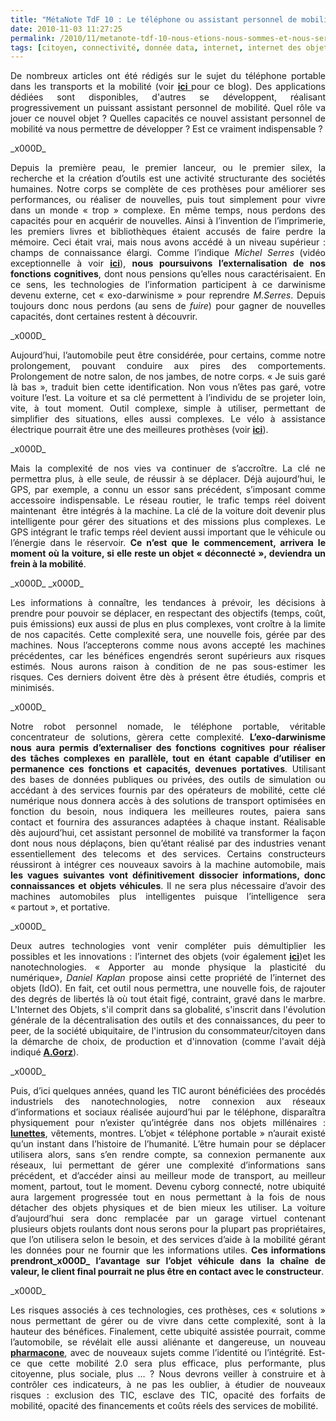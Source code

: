 ```yaml
---
title: "MétaNote TdF 10 : Le téléphone ou assistant personnel de mobilité"
date: 2010-11-03 11:27:25
permalink: /2010/11/metanote-tdf-10-nous-etions-nous-sommes-et-nous-serons-des-cyborgs-lassistant-personnel-de-mobilite.html
tags: [citoyen, connectivité, donnée data, internet, internet des objets, téléphone, TIC, transition générationnelle]
---
```


<p style="text-align: justify;">De nombreux articles ont été rédigés sur le sujet du téléphone portable dans les transports et la mobilité (voir <strong><a href="https://gabrielplassat.github.io/transportsdufutur/telephone/" target="_blank" rel="noopener">ici </a></strong>pour ce blog). Des applications dédiées sont disponibles, d'autres se développent, réalisant progressivement un puissant assistant personnel de mobilité. Quel rôle va jouer ce nouvel objet ? Quelles capacités ce nouvel assistant personnel de mobilité va nous permettre de développer ? Est ce vraiment indispensable ?</p>_x000D_
<p style="text-align: justify;">Depuis la première peau, le premier lanceur, ou le premier silex, la recherche et la création d’outils est une activité structurante des sociétés humaines. Notre corps se complète de ces prothèses pour améliorer ses performances, ou réaliser de nouvelles, puis tout simplement pour vivre dans un monde « trop » complexe. En même temps, nous perdons des capacités pour en acquérir de nouvelles. Ainsi à l’invention de l’imprimerie, les premiers livres et bibliothèques étaient accusés de faire perdre la mémoire. Ceci était vrai, mais nous avons accédé à un niveau supérieur : champs de connaissance élargi. Comme l’indique <em>Michel Serres</em> (vidéo exceptionnelle à voir <strong><a href="http://interstices.info/jcms/c_15918/les-nouvelles-technologies-que-nous-apportent-elles">ici</a></strong>), <strong>nous poursuivons l’externalisation de nos fonctions cognitives</strong>, dont nous pensions qu’elles nous caractérisaient. En ce sens, les technologies de l’information participent à ce darwinisme devenu externe, cet « exo-darwinisme » pour reprendre <em>M.Serres</em>. Depuis toujours donc nous perdons (au sens de <em>fuire</em>) pour gagner de nouvelles capacités, dont certaines restent à découvrir.</p>_x000D_
<p style="text-align: justify;">Aujourd’hui, l’automobile peut être considérée, pour certains, comme notre prolongement, pouvant conduire aux pires des comportements. Prolongement de notre salon, de nos jambes, de notre corps. « Je suis garé là bas », traduit bien cette identification. Non vous n’êtes pas garé, votre voiture l’est. La voiture et sa clé permettent à l’individu de se projeter loin, vite, à tout moment. Outil complexe, simple à utiliser, permettant de simplifier des situations, elles aussi complexes. Le vélo à assistance électrique pourrait être une des meilleures prothèses (voir <strong><a href="https://gabrielplassat.github.io/transportsdufutur/2010/04/le-velo-assiste-dinformations-et-si-besoin-dun-peu-denergie-futur-prothese-humaine-.html">ici</a></strong>).</p>_x000D_
<p style="text-align: justify;">Mais la complexité de nos vies va continuer de s’accroître. La clé ne permettra plus, à elle seule, de réussir à se déplacer. Déjà aujourd’hui, le GPS, par exemple, a connu un essor sans précédent, s’imposant comme accessoire indispensable. Le réseau routier, le trafic temps réel doivent maintenant  être intégrés à la machine. La clé de la voiture doit devenir plus intelligente pour gérer des situations et des missions plus complexes. Le GPS intégrant le trafic temps réel devient aussi important que le véhicule ou l’énergie dans le réservoir. <strong>Ce n’est que le commencement, arrivera le moment où la voiture, si elle reste un objet « déconnecté », deviendra un frein à la mobilité</strong>.</p>_x000D_
<!--more-->_x000D_
<p style="text-align: justify;">Les informations à connaître, les tendances à prévoir, les décisions à prendre pour pouvoir se déplacer, en respectant des objectifs (temps, coût, puis émissions) eux aussi de plus en plus complexes, vont croître à la limite de nos capacités. Cette complexité sera, une nouvelle fois, gérée par des machines. Nous l’accepterons comme nous avons accepté les machines précédentes, car les bénéfices engendrés seront supérieurs aux risques estimés. Nous aurons raison à condition de ne pas sous-estimer les risques. Ces derniers doivent être dès à présent être étudiés, compris et minimisés.</p>_x000D_
<p style="text-align: justify;">Notre robot personnel nomade, le téléphone portable, véritable concentrateur de solutions, gèrera cette complexité. <strong>L’exo-darwinisme nous aura permis d’externaliser des fonctions cognitives pour réaliser des tâches complexes en parallèle, tout en étant capable d’utiliser en permanence ces fonctions et capacités, devenues portatives</strong>. Utilisant des bases de données publiques ou privées, des outils de simulation ou accédant à des services fournis par des opérateurs de mobilité, cette clé numérique nous donnera accès à des solutions de transport optimisées en fonction du besoin, nous indiquera les meilleures routes, paiera sans contact et fournira des assurances adaptées à chaque instant. Réalisable dès aujourd’hui, cet assistant personnel de mobilité va transformer la façon dont nous nous déplaçons, bien qu’étant réalisé par des industries venant essentiellement des telecoms et des services. Certains constructeurs réussiront à intégrer ces nouveaux savoirs à la machine automobile, mais <strong>les vagues suivantes vont définitivement dissocier informations, donc connaissances et objets véhicules</strong>. Il ne sera plus nécessaire d’avoir des machines automobiles plus intelligentes puisque l’intelligence sera « partout », et portative.</p>_x000D_
<p style="text-align: justify;">Deux autres technologies vont venir compléter puis démultiplier les possibles et les innovations : l’internet des objets (voir également <strong><a href="https://gabrielplassat.github.io/transportsdufutur/2010/01/linternet-des-objets-quelles-consequences-pour-la-mobilite-.html">ici</a></strong>)et les nanotechnologies. « Apporter au monde physique la plasticité du numérique», <em>Daniel Kaplan</em> propose ainsi cette propriété de l’internet des objets (IdO). En fait, cet outil nous permettra, une nouvelle fois, de rajouter des degrés de libertés là où tout était figé, contraint, gravé dans le marbre. L'Internet des Objets, s'il comprit dans sa globalité, s'inscrit dans l'évolution générale de la décentralisation des outils et des connaissances, du peer to peer, de la société ubiquitaire, de l'intrusion du consommateur/citoyen dans la démarche de choix, de production et d'innovation (comme l'avait déjà indiqué <strong><span style="text-decoration: underline;"><a href="http://www.framablog.org/index.php/post/2009/03/09/andre-gorz-sortie-du-capitalisme-et-logiciel-libre" target="_blank" rel="noopener">A.Gorz</a></span></strong>).</p>_x000D_
<p style="text-align: justify;">Puis, d’ici quelques années, quand les TIC auront bénéficiées des procédés industriels des nanotechnologies, notre connexion aux réseaux d’informations et sociaux réalisée aujourd’hui par le téléphone, disparaîtra physiquement pour n’exister qu’intégrée dans nos objets millénaires : <strong><a href="http://www.publicsenat.fr/vod/conversation-d-avenirs/la-vision/66580">lunettes</a></strong>, vêtements, montres. L’objet « téléphone portable » n’aurait existé qu’un instant dans l’histoire de l’humanité. L’être humain pour se déplacer utilisera alors, sans s’en rendre compte, sa connexion permanente aux réseaux, lui permettant de gérer une complexité d’informations sans précédent, et d’accéder ainsi au meilleur mode de transport, au meilleur moment, partout, tout le moment. Devenu cyborg connecté, notre ubiquité aura largement progressée tout en nous permettant à la fois de nous détacher des objets physiques et de bien mieux les utiliser. La voiture d’aujourd’hui sera donc remplacée par un garage virtuel contenant plusieurs objets roulants dont nous serons pour la plupart pas propriétaires, que l’on utilisera selon le besoin, et des services d’aide à la mobilité gérant les données pour ne fournir que les informations utiles. <strong>Ces informations prendront_x000D_
l’avantage sur l’objet véhicule dans la chaîne de valeur, le client final pourrait ne plus être en contact avec le constructeur</strong>.</p>_x000D_
<p style="text-align: justify;">Les risques associés à ces technologies, ces prothèses, ces « solutions » nous permettant de gérer ou de vivre dans cette complexité, sont à la hauteur des bénéfices. Finalement, cette ubiquité assistée pourrait, comme l’automobile, se révélait elle aussi aliénante et dangereuse, un nouveau <strong><a href="http://utime.unblog.fr/2009/02/">pharmacone</a></strong>, avec de nouveaux sujets comme l’identité ou l’intégrité. Est-ce que cette mobilité 2.0 sera plus efficace, plus performante, plus citoyenne, plus sociale, plus … ? Nous devrons veiller à construire et à contrôler ces indicateurs, à ne pas les oublier, à étudier de nouveaux risques : exclusion des TIC, esclave des TIC, opacité des forfaits de mobilité, opacité des financements et coûts réels des services de mobilité.</p>
